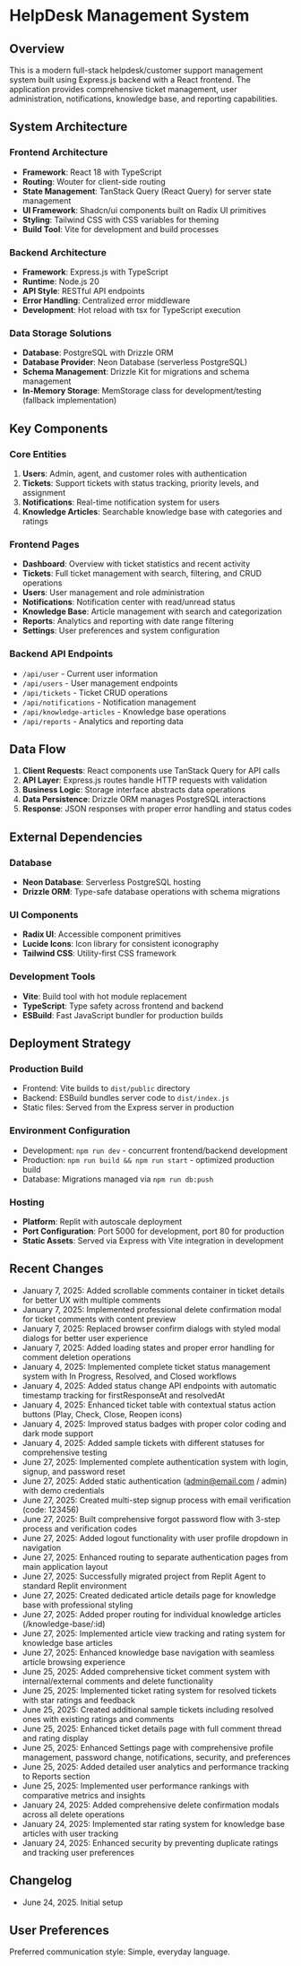 # HelpDesk Management System

## Overview

This is a modern full-stack helpdesk/customer support management system built using Express.js backend with a React frontend. The application provides comprehensive ticket management, user administration, notifications, knowledge base, and reporting capabilities.

## System Architecture

### Frontend Architecture
- **Framework**: React 18 with TypeScript
- **Routing**: Wouter for client-side routing
- **State Management**: TanStack Query (React Query) for server state management
- **UI Framework**: Shadcn/ui components built on Radix UI primitives
- **Styling**: Tailwind CSS with CSS variables for theming
- **Build Tool**: Vite for development and build processes

### Backend Architecture
- **Framework**: Express.js with TypeScript
- **Runtime**: Node.js 20
- **API Style**: RESTful API endpoints
- **Error Handling**: Centralized error middleware
- **Development**: Hot reload with tsx for TypeScript execution

### Data Storage Solutions
- **Database**: PostgreSQL with Drizzle ORM
- **Database Provider**: Neon Database (serverless PostgreSQL)
- **Schema Management**: Drizzle Kit for migrations and schema management
- **In-Memory Storage**: MemStorage class for development/testing (fallback implementation)

## Key Components

### Core Entities
1. **Users**: Admin, agent, and customer roles with authentication
2. **Tickets**: Support tickets with status tracking, priority levels, and assignment
3. **Notifications**: Real-time notification system for users
4. **Knowledge Articles**: Searchable knowledge base with categories and ratings

### Frontend Pages
- **Dashboard**: Overview with ticket statistics and recent activity
- **Tickets**: Full ticket management with search, filtering, and CRUD operations
- **Users**: User management and role administration
- **Notifications**: Notification center with read/unread status
- **Knowledge Base**: Article management with search and categorization
- **Reports**: Analytics and reporting with date range filtering
- **Settings**: User preferences and system configuration

### Backend API Endpoints
- `/api/user` - Current user information
- `/api/users` - User management endpoints
- `/api/tickets` - Ticket CRUD operations
- `/api/notifications` - Notification management
- `/api/knowledge-articles` - Knowledge base operations
- `/api/reports` - Analytics and reporting data

## Data Flow

1. **Client Requests**: React components use TanStack Query for API calls
2. **API Layer**: Express.js routes handle HTTP requests with validation
3. **Business Logic**: Storage interface abstracts data operations
4. **Data Persistence**: Drizzle ORM manages PostgreSQL interactions
5. **Response**: JSON responses with proper error handling and status codes

## External Dependencies

### Database
- **Neon Database**: Serverless PostgreSQL hosting
- **Drizzle ORM**: Type-safe database operations with schema migrations

### UI Components
- **Radix UI**: Accessible component primitives
- **Lucide Icons**: Icon library for consistent iconography
- **Tailwind CSS**: Utility-first CSS framework

### Development Tools
- **Vite**: Build tool with hot module replacement
- **TypeScript**: Type safety across frontend and backend
- **ESBuild**: Fast JavaScript bundler for production builds

## Deployment Strategy

### Production Build
- Frontend: Vite builds to `dist/public` directory
- Backend: ESBuild bundles server code to `dist/index.js`
- Static files: Served from the Express server in production

### Environment Configuration
- Development: `npm run dev` - concurrent frontend/backend development
- Production: `npm run build && npm run start` - optimized production build
- Database: Migrations managed via `npm run db:push`

### Hosting
- **Platform**: Replit with autoscale deployment
- **Port Configuration**: Port 5000 for development, port 80 for production
- **Static Assets**: Served via Express with Vite integration in development

## Recent Changes
- January 7, 2025: Added scrollable comments container in ticket details for better UX with multiple comments
- January 7, 2025: Implemented professional delete confirmation modal for ticket comments with content preview
- January 7, 2025: Replaced browser confirm dialogs with styled modal dialogs for better user experience
- January 7, 2025: Added loading states and proper error handling for comment deletion operations
- January 4, 2025: Implemented complete ticket status management system with In Progress, Resolved, and Closed workflows
- January 4, 2025: Added status change API endpoints with automatic timestamp tracking for firstResponseAt and resolvedAt
- January 4, 2025: Enhanced ticket table with contextual status action buttons (Play, Check, Close, Reopen icons)
- January 4, 2025: Improved status badges with proper color coding and dark mode support
- January 4, 2025: Added sample tickets with different statuses for comprehensive testing
- June 27, 2025: Implemented complete authentication system with login, signup, and password reset
- June 27, 2025: Added static authentication (admin@email.com / admin) with demo credentials
- June 27, 2025: Created multi-step signup process with email verification (code: 123456)
- June 27, 2025: Built comprehensive forgot password flow with 3-step process and verification codes
- June 27, 2025: Added logout functionality with user profile dropdown in navigation
- June 27, 2025: Enhanced routing to separate authentication pages from main application layout
- June 27, 2025: Successfully migrated project from Replit Agent to standard Replit environment
- June 27, 2025: Created dedicated article details page for knowledge base with professional styling
- June 27, 2025: Added proper routing for individual knowledge articles (/knowledge-base/:id)
- June 27, 2025: Implemented article view tracking and rating system for knowledge base articles
- June 27, 2025: Enhanced knowledge base navigation with seamless article browsing experience
- June 25, 2025: Added comprehensive ticket comment system with internal/external comments and delete functionality
- June 25, 2025: Implemented ticket rating system for resolved tickets with star ratings and feedback
- June 25, 2025: Created additional sample tickets including resolved ones with existing ratings and comments
- June 25, 2025: Enhanced ticket details page with full comment thread and rating display
- June 25, 2025: Enhanced Settings page with comprehensive profile management, password change, notifications, security, and preferences
- June 25, 2025: Added detailed user analytics and performance tracking to Reports section
- June 25, 2025: Implemented user performance rankings with comparative metrics and insights
- January 24, 2025: Added comprehensive delete confirmation modals across all delete operations
- January 24, 2025: Implemented star rating system for knowledge base articles with user tracking
- January 24, 2025: Enhanced security by preventing duplicate ratings and tracking user preferences

## Changelog
- June 24, 2025. Initial setup

## User Preferences

Preferred communication style: Simple, everyday language.